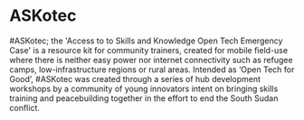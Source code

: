 # ASKotec
#ASKotec; the 'Access to to Skills and Knowledge Open Tech Emergency Case' is a resource kit for community trainers, created for mobile field-use where there is neither easy power nor internet connectivity such as refugee camps, low-infrastructure regions or rural areas. Intended as ‘Open Tech for Good’, #ASKotec was created through a series of hub development workshops by a community of young innovators intent on bringing skills training and peacebuilding together in the effort to end the South Sudan conflict.
